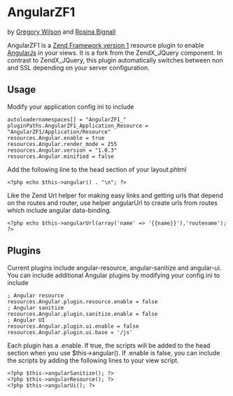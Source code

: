 # AngularZF1

by [Gregory Wilson](http://drakos7.net) and [Rosina Bignall](http://rosinabignall.com)

AngularZF1 is a [Zend Framework version 1]() resource plugin to enable [AngularJs]() in your views.
It is a fork from the ZendX_JQuery component. In contrast to ZendX_JQuery, this plugin automatically
switches between non and SSL depending on your server configuration.


## Usage

Modify your application config ini to include

    autoloadernamespaces[] = "AngularZF1_"
    pluginPaths.AngularZF1_Application_Resource = "AngularZF1/Application/Resource"
    resources.Angular.enable = true
    resources.Angular.render_mode = 255
    resources.Angular.version = "1.0.3"
    resources.Angular.minified = false

Add the following line to the head section of your layout.phtml

    <?php echo $this->angular() . "\n"; ?>

Like the Zend Url helper for making easy links and getting urls that depend on the
routes and router, use helper angularUrl to create urls from routes which include
angular data-binding.

    <?php echo $this->angularUrl(array('name' => '{{name}}'),'routename'); ?>


## Plugins

Current plugins include angular-resource, angular-sanitize and angular-ui. You can include
additional Angular plugins by modifying your config.ini to include

    ; Angular resource
    resources.Angular.plugin.resource.enable = false
    ; Angular sanitize
    resources.Angular.plugin.sanitize.enable = false
    ; Angular UI
    resources.Angular.plugin.ui.enable = false
    resources.Angular.plugin.ui.base = '/js'

Each plugin has a .enable.  If true, the scripts will be added to the head
section when you use $this->angular().   If .enable is false, you can include
the scripts by adding the following lines to your view script.

    <?php $this->angularSanitize(); ?>
    <?php $this->angularResource(); ?>
    <?php $this->angularUi(); ?>